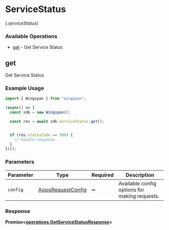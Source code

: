 # ServiceStatus
(*.serviceStatus*)

### Available Operations

* [get](#get) - Get Service Status

## get

Get Service Status

### Example Usage

```typescript
import { Wingspan } from "wingspan";

(async() => {
  const sdk = new Wingspan();

  const res = await sdk.serviceStatus.get();


  if (res.statusCode == 200) {
    // handle response
  }
})();
```

### Parameters

| Parameter                                                    | Type                                                         | Required                                                     | Description                                                  |
| ------------------------------------------------------------ | ------------------------------------------------------------ | ------------------------------------------------------------ | ------------------------------------------------------------ |
| `config`                                                     | [AxiosRequestConfig](https://axios-http.com/docs/req_config) | :heavy_minus_sign:                                           | Available config options for making requests.                |


### Response

**Promise<[operations.GetServiceStatusResponse](../../models/operations/getservicestatusresponse.md)>**

